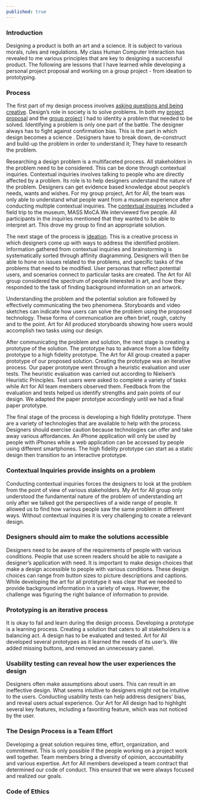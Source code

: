 ```yaml
---
published: true
---
```


### Introduction


Designing a product is both an art and a science. It is subject to various morals, rules and regulations. My class Human Computer Interaction has revealed to me various principles that are key to designing a successful product. The following are lessons that I have learned while developing a personal project proposal and working on a group project - from ideation to prototyping.


### Process


The first part of my design process involves [asking questions and being creative](http://stephanieliu.me/hciproject/project-proposal/). Design’s role in society is to solve problems. In both my [project proposal](https://clifmak.github.io/2018-02-12-project-proposal/) and the [group project](http://stephanieliu.me/hciproject/project-proposal/) I had to identity a problem that needed to be solved. Identifying a problem is only one part of the battle. The designer always has to fight against confirmation bias. This is the part in which design becomes a science . Designers have to break down, de-construct and build-up the problem in order to understand it; They have to research the problem.


Researching a design problem is a multifaceted process. All stakeholders in the problem need to be considered. This can be done through contextual inquiries. Contextual inquiries involves talking to people who are directly affected by a problem. Its role is to help designers understand the nature of the problem. Designers can get evidence based knowledge about people’s needs, wants and wishes. For my group project, Art for All, the team was only able to understand what people want from a museum experience after conducting multiple contextual inquiries. The [contextual inquiries](http://stephanieliu.me/hciproject/design-research-goals-stakeholders-and-participants/) included a field trip to the museum, MASS MoCA.We interviewed five people. All participants in the inquiries mentioned that they wanted to be able to interpret art. This drove my group to find an appropriate solution.


The next stage of the process is [ideation](http://stephanieliu.me/hciproject/project-ideation/). This is a creative process in which designers come up with ways to address the identified problem. Information gathered from contextual inquiries and brainstorming is systematically sorted through affinity diagramming. Designers will then be able to hone on issues related to the problems, and specific tasks of the problems that need to be modified. User personas that reflect potential users, and scenarios connect to particular tasks are created. The Art for All group considered the spectrum of people interested in art, and how they responded to the task of finding background information on an artwork.


Understanding the problem and the potential solution are followed by effectively communicating the two phenomena. Storyboards and video sketches can indicate how users can solve the problem using the proposed technology. These forms of communication are often brief, rough, catchy and to the point. Art for All produced storyboards showing how users would accomplish two tasks using our design.


After communicating the problem and solution, the next stage is creating a prototype of the solution. The prototype has to advance from a low fidelity prototype to a high fidelity prototype. The Art for All group created a paper prototype of our proposed solution. Creating the prototype was an iterative process. Our paper prototype went through a heuristic evaluation and user tests. The heuristic evaluation was carried out according to Nielsen’s Heuristic Principles. Test users were asked to complete a variety of tasks while Art for All team members observed them. Feedback from the evaluation and tests helped us identify strengths and pain points of our design. We adapted the paper prototype accordingly until we had a final paper prototype.


The final stage of the process is developing a high fidelity prototype. There are a variety of technologies that are available to help with the process. Designers should exercise caution because technologies can offer and take away various affordances. An iPhone application will only be used by people with iPhones while a web application can be accessed by people using different smartphones. The high fidelity prototype can start as a static design then transition to an interactive prototype. 


### Contextual Inquiries provide insights on a problem


Conducting contextual inquiries forces the designers to look at the problem from the point of view of various stakeholders. My Art for All group only understood the fundamental nature of the problem of understanding art only after we talked got the perspectives of a wide range of people. It allowed us to find how various people saw the same problem in different ways. Without contextual inquiries it is very challenging to create a relevant design.


### Designers should aim to make the solutions accessible


Designers need to be aware of the requirements of people with various conditions. People that use screen readers should be able to navigate a designer’s application with need. It is important to make design choices that make a design accessible to people with various conditions. These design choices can range from button sizes to picture descriptions and captions. While developing the art for all prototype it was clear that we needed to provide background information in a variety of ways. However, the challenge was figuring the right balance of information to provide.


### Prototyping is an iterative process


It is okay to fail and learn during the design process. Developing a prototype is a learning process. Creating a solution that caters to all stakeholders is a balancing act. A design has to be evaluated and tested. Art for All developed several prototypes as it learned the needs of its user’s. We added missing buttons, and removed an unnecessary panel.


### Usability testing can reveal how the user experiences the design


Designers often make assumptions about users. This can result in an ineffective design. What seems intuitive to designers might not be intuitive to the users. Conducting usability tests can help address designers’ bias, and reveal users actual experience. Our Art for All design had to highlight several key features, including a favoriting feature, which was not noticed by the user.


### The Design Process is a Team Effort


Developing a great solution requires time, effort, organization, and commitment. This is only possible if the people working on a project work well together. Team members bring a diversity of opinion, accountability and various expertise. Art for All members developed a team contract that determined our code of conduct. This ensured that we were always focused and realized our goals.

### Code of Ethics
